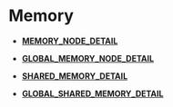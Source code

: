 # Memory<a name="EN-US_TOPIC_0257855019"></a>

-   **[MEMORY\_NODE\_DETAIL](memory_node_detail.md)**  

-   **[GLOBAL\_MEMORY\_NODE\_DETAIL](global_memory_node_detail.md)**  

-   **[SHARED\_MEMORY\_DETAIL](shared_memory_detail.md)**  

-   **[GLOBAL\_SHARED\_MEMORY\_DETAIL](global_shared_memory_detail.md)**  


